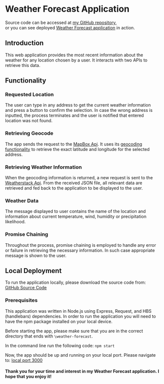 # Weather Forecast Application

Source code can be accessed at [my GitHub repository](https://github.com/petra-vozarova/weather-forecast),
or you can see deployed [Weather Forecast application](https://vozarova-weather-forecast-app.herokuapp.com/) in action.

## Introduction

This web application provides the most recent information about the weather for any location chosen by a user. It interacts with
two APIs to retrieve this data.

## Functionality

### Requested Location
The user can type in any address to get the current weather information and press a button to confirm the selection. In case the wrong address is inputted,
the process terminates and the user is notified that entered location was not found.

### Retrieving Geocode
The app sends the request to the [MapBox Api](https://www.mapbox.com/). It uses its [geocoding functionality](https://docs.mapbox.com/api/search/)
to retrieve the exact latitude and longitude for the selected address. 

### Retrieving Weather Information
When the geocoding information is returned, a new request is sent to the [Weatherstack Api](https://weatherstack.com/). 
From the received JSON file, all relevant data are retrieved and fed back to the application to be displayed to the user.

### Weather Data
The message displayed to user contains the name of the location and information about current temperature, wind, humidity 
or precipitation likelihood.

### Promise Chaining
Throughout the process, promise chaining is employed to handle any error or failure in retrieving the necessary information.
In such case appropriate message is shown to the user.


## Local Deployment

To run the application locally, please download the source code from: [GitHub Source Code](https://github.com/petra-vozarova/weather-forecast)


###  Prerequisites

This application was written in Node.js using Express, Request, and HBS (handlebars) dependencies. In order to run the application you will need to have the npm package installed on your local device.

Before starting the app, please make sure that you are in the correct directory that ends with `\weather-forecast`.

In the command line run the following code:
`npm start`

Now, the app should be up and running on your local port.
Please navigate to:
[local port 3000](http://localhost:3000/weather-forecast)

#### Thank you for your time and interest in my Weather Forecast application. I hope that you enjoy it! 
